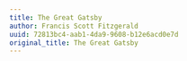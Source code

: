 ```yaml
---
title: The Great Gatsby
author: Francis Scott Fitzgerald
uuid: 72813bc4-aab1-4da9-9608-b12e6acd0e7d
original_title: The Great Gatsby
---
```


